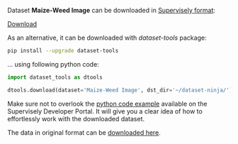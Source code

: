 Dataset **Maize-Weed Image** can be downloaded in [Supervisely format](https://developer.supervisely.com/api-references/supervisely-annotation-json-format):

 [Download](https://assets.supervisely.com/remote/eyJsaW5rIjogInMzOi8vc3VwZXJ2aXNlbHktZGF0YXNldHMvMjkwMl9NYWl6ZS1XZWVkIEltYWdlL21haXplLXdlZWQtaW1hZ2UtRGF0YXNldE5pbmphLnRhciIsICJzaWciOiAiK28xYlZvOC9seHc1R2RnMm15RHNTWnl6blJUcUNoRlF6UjBMbi8ycnFxND0ifQ==?response-content-disposition=attachment%3B%20filename%3D%22maize-weed-image-DatasetNinja.tar%22)

As an alternative, it can be downloaded with *dataset-tools* package:
``` bash
pip install --upgrade dataset-tools
```

... using following python code:
``` python
import dataset_tools as dtools

dtools.download(dataset='Maize-Weed Image', dst_dir='~/dataset-ninja/')
```
Make sure not to overlook the [python code example](https://developer.supervisely.com/getting-started/python-sdk-tutorials/iterate-over-a-local-project) available on the Supervisely Developer Portal. It will give you a clear idea of how to effortlessly work with the downloaded dataset.

The data in original format can be [downloaded here](https://data.mendeley.com/datasets/jjbfcckrsp/2).